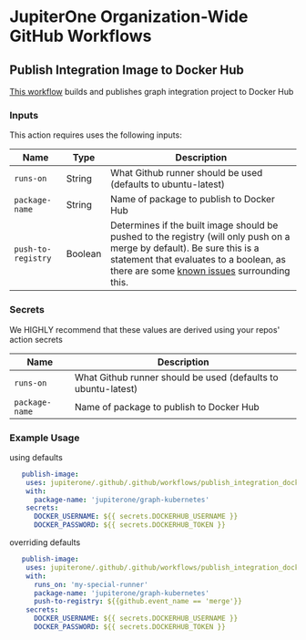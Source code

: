 # JupiterOne Organization-Wide GitHub Workflows

## Publish Integration Image to Docker Hub

[This workflow](https://github.com/JupiterOne/.github/blob/main/.github/workflows/publish_integration_docker_image.yaml) builds and publishes graph integration project to Docker Hub

### Inputs

This action requires uses the following inputs:

| Name               | Type    | Description                                                                                           |
| ------------------ | ------- | ----------------------------------------------------------------------------------------------------- |
| `runs-on` | String  | What Github runner should be used (defaults to ubuntu-latest)                                         |
| `package-name` | String  | Name of package to publish to Docker Hub                                                              |     |
| `push-to-registry` | Boolean | Determines if the built image should be pushed to the registry (will only push on a merge by default). Be sure this is a statement that evaluates to a boolean, as there are some [known issues](https://medium.com/@sohail.ra5/github-actions-passing-boolean-input-variables-to-reusable-workflow-call-42d39bf7342e) surrounding this. |

### Secrets

We HIGHLY recommend that these values are derived using your repos' action secrets

| Name           | Description                                                   |
| -------------- | ------------------------------------------------------------- |
| `runs-on` | What Github runner should be used (defaults to ubuntu-latest) |
| `package-name` | Name of package to publish to Docker Hub                      |

### Example Usage 

using defaults

```yaml
   publish-image:
    uses: jupiterone/.github/.github/workflows/publish_integration_docker_image.yaml@v1.0.0
    with:
      package-name: 'jupiterone/graph-kubernetes'
    secrets:
      DOCKER_USERNAME: ${{ secrets.DOCKERHUB_USERNAME }}
      DOCKER_PASSWORD: ${{ secrets.DOCKERHUB_TOKEN }}
```

overriding defaults

```yaml
   publish-image:
    uses: jupiterone/.github/.github/workflows/publish_integration_docker_image.yaml@v1.0.0
    with:
      runs_on: 'my-special-runner'
      package-name: 'jupiterone/graph-kubernetes'
      push-to-registry: ${{github.event_name == 'merge'}}
    secrets:
      DOCKER_USERNAME: ${{ secrets.DOCKERHUB_USERNAME }}
      DOCKER_PASSWORD: ${{ secrets.DOCKERHUB_TOKEN }}
```
